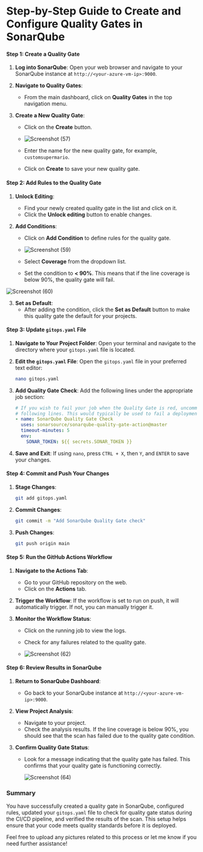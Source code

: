 # Step-by-Step Guide to Create and Configure Quality Gates in SonarQube

#### Step 1: Create a Quality Gate

1. **Log into SonarQube**:
   Open your web browser and navigate to your SonarQube instance at `http://<your-azure-vm-ip>:9000`.

2. **Navigate to Quality Gates**:
   - From the main dashboard, click on **Quality Gates** in the top navigation menu.

3. **Create a New Quality Gate**:
   - Click on the **Create** button.
  
   - ![Screenshot (57)](https://github.com/user-attachments/assets/0300e072-8319-48f6-b4df-278b183ea490)

   - Enter the name for the new quality gate, for example, `customsupermario`.
   - Click on **Create** to save your new quality gate.

#### Step 2: Add Rules to the Quality Gate

1. **Unlock Editing**:
   - Find your newly created quality gate in the list and click on it.
   - Click the **Unlock editing** button to enable changes.

2. **Add Conditions**:
   - Click on **Add Condition** to define rules for the quality gate.
  
   - ![Screenshot (59)](https://github.com/user-attachments/assets/29a990c3-830a-4540-919f-0873fc64d62c)
    
   - Select **Coverage** from the dropdown list.
   - Set the condition to **< 90%**. This means that if the line coverage is below 90%, the quality gate will fail.
  
  ![Screenshot (60)](https://github.com/user-attachments/assets/6820aef3-d9a1-4e91-a399-3d706aedd2c6)


3. **Set as Default**:
   - After adding the condition, click the **Set as Default** button to make this quality gate the default for your projects.

#### Step 3: Update `gitops.yaml` File

1. **Navigate to Your Project Folder**:
   Open your terminal and navigate to the directory where your `gitops.yaml` file is located.

2. **Edit the `gitops.yaml` File**:
   Open the `gitops.yaml` file in your preferred text editor:
   ```bash
   nano gitops.yaml
   ```

3. **Add Quality Gate Check**:
   Add the following lines under the appropriate job section:
   ```yaml
   # If you wish to fail your job when the Quality Gate is red, uncomment the
   # following lines. This would typically be used to fail a deployment.
   - name: SonarQube Quality Gate Check
     uses: sonarsource/sonarqube-quality-gate-action@master
     timeout-minutes: 5
     env:
       SONAR_TOKEN: ${{ secrets.SONAR_TOKEN }}
   ```

4. **Save and Exit**:
   If using `nano`, press `CTRL + X`, then `Y`, and `ENTER` to save your changes.

#### Step 4: Commit and Push Your Changes

1. **Stage Changes**:
   ```bash
   git add gitops.yaml
   ```

2. **Commit Changes**:
   ```bash
   git commit -m "Add SonarQube Quality Gate check"
   ```

3. **Push Changes**:
   ```bash
   git push origin main
   ```

#### Step 5: Run the GitHub Actions Workflow

1. **Navigate to the Actions Tab**:
   - Go to your GitHub repository on the web.
   - Click on the **Actions** tab.

2. **Trigger the Workflow**:
   If the workflow is set to run on push, it will automatically trigger. If not, you can manually trigger it.

3. **Monitor the Workflow Status**:
   - Click on the running job to view the logs.
   - Check for any failures related to the quality gate.
  
   - ![Screenshot (62)](https://github.com/user-attachments/assets/e2aa3843-6e54-4b3e-a98f-b8d594732aa2)


#### Step 6: Review Results in SonarQube

1. **Return to SonarQube Dashboard**:
   - Go back to your SonarQube instance at `http://<your-azure-vm-ip>:9000`.

2. **View Project Analysis**:
   - Navigate to your project.
   - Check the analysis results. If the line coverage is below 90%, you should see that the scan has failed due to the quality gate condition.

3. **Confirm Quality Gate Status**:
   - Look for a message indicating that the quality gate has failed. This confirms that your quality gate is functioning correctly.
  
     ![Screenshot (64)](https://github.com/user-attachments/assets/d0bd9fc1-5728-4058-a81f-aae5667d0681)


### Summary

You have successfully created a quality gate in SonarQube, configured rules, updated your `gitops.yaml` file to check for quality gate status during the CI/CD pipeline, and verified the results of the scan. This setup helps ensure that your code meets quality standards before it is deployed.

Feel free to upload any pictures related to this process or let me know if you need further assistance!
